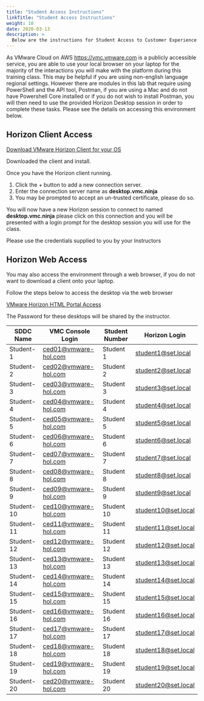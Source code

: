 ```yaml
---
title: "Student Access Instructions"
linkTitle: "Student Access Instructions"
weight: 10
date: 2020-03-13
description: >
  Below are the instructions for Student Access to Customer Experience Day Labs
---
```

As VMware Cloud on AWS <https://vmc.vmware.com> is a publicly accessible service, you are able to use your local browser on your laptop for the majority of the interactions you will make with the platform during this training class. This may be helpful if you are using non-english language regional settings. However there are modules in this lab that require using PowerShell and the API tool, Postman, if you are using a Mac and do not have Powershell Core installed or if you do not wish to install Postman, you will then need to use the provided Horizon Desktop session in order to complete these tasks. Please see the details on accessing this environment below.

## Horizon Client Access

[Download VMware Horizon Client for your OS](https://my.vmware.com/web/vmware/info?slug=desktop_end_user_computing/vmware_horizon_clients/4_0)

Downloaded the client and install.

Once you have the Horizon client running.

1. Click the *+* button to add a new connection server.
2. Enter the connection server name as **desktop.vmc.ninja**
3. You may be prompted to accept an un-trusted certificate, please do so.

You will now have a new Horizon session to connect to named **desktop.vmc.ninja** please click on this connection and you will be presented with a login prompt for the desktop session you will use for the class.

Please use the credentials supplied to you by your Instructors

## Horizon Web Access

You may also access the environment through a web browser, if you do not want to download a client onto your laptop.

Follow the steps below to access the desktop via the web browser

[VMware Horizon HTML Portal Access](https://desktop.vmc.ninja/portal/webclient/index.html)

The Password for these desktops will be shared by the instructor.

| SDDC Name  | VMC Console Login    | Student Number | Horizon Login       |
|------------|----------------------|----------------|---------------------|
| Student-1  | ced01@vmware-hol.com | Student 1      | student1@set.local  |
| Student-2  | ced02@vmware-hol.com | Student 2      | student2@set.local  |
| Student-3  | ced03@vmware-hol.com | Student 3      | student3@set.local  |
| Student-4  | ced04@vmware-hol.com | Student 4      | student4@set.local  |
| Student-5  | ced05@vmware-hol.com | Student 5      | student5@set.local  |
| Student-6  | ced06@vmware-hol.com | Student 6      | student6@set.local  |
| Student-7  | ced07@vmware-hol.com | Student 7      | student7@set.local  |
| Student-8  | ced08@vmware-hol.com | Student 8      | student8@set.local  |
| Student-9  | ced09@vmware-hol.com | Student 9      | student9@set.local  |
| Student-10 | ced10@vmware-hol.com | Student 10     | student10@set.local |
| Student-11 | ced11@vmware-hol.com | Student 11     | student11@set.local |
| Student-12 | ced12@vmware-hol.com | Student 12     | student12@set.local |
| Student-13 | ced13@vmware-hol.com | Student 13     | student13@set.local |
| Student-14 | ced14@vmware-hol.com | Student 14     | student14@set.local |
| Student-15 | ced15@vmware-hol.com | Student 15     | student15@set.local |
| Student-16 | ced16@vmware-hol.com | Student 16     | student16@set.local |
| Student-17 | ced17@vmware-hol.com | Student 17     | student17@set.local |
| Student-18 | ced18@vmware-hol.com | Student 18     | student18@set.local |
| Student-19 | ced19@vmware-hol.com | Student 19     | student19@set.local |
| Student-20 | ced20@vmware-hol.com | Student 20     | student20@set.local |
